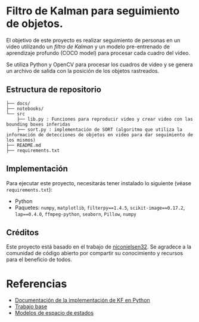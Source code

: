 # Filtro de Kalman para seguimiento de objetos.

El objetivo de este proyecto es realizar seguimiento de personas en un video utilizando un _filtro de Kalman_ y un modelo pre-entrenado de aprendizaje profundo (COCO model) para procesar cada cuadro del video.

Se utiliza Python y OpenCV para procesar los cuadros de video y se genera un archivo de salida con la posición de los objetos rastreados.

## Estructura de repositorio
```
├── docs/
├── notebooks/
└── src
    ├── lib.py : Funciones para reproducir video y crear video con las bounding boxes inferidas
    ├── sort.py : implementación de SORT (algoritmo que utiliza la información de detecciones de objetos en video para dar seguimiento de los mismos)
├── README.md
├── requirements.txt

```

## Implementación
Para ejecutar este proyecto, necesitarás tener instalado lo siguiente (véase `requirements.txt`):
- Python
- Paquetes: `numpy`, `matplotlib`, `filterpy==1.4.5`, `scikit-image==0.17.2`, `lap==0.4.0`, `ffmpeg-python`, `seaborn`, `Pillow`, `numpy`

## Créditos

Este proyecto está basado en el trabajo de [niconielsen32](https://github.com/niconielsen32/ObjectTracking). Se agradece a la comunidad de código abierto por compartir su conocimiento y recursos para el beneficio de todos.

# Referencias
- [Documentación de la implementación de KF en Python](https://filterpy.readthedocs.io/en/latest/kalman/KalmanFilter.html)
- [Trabajo base](https://github.com/niconielsen32/ObjectTracking)
- [Modelos de espacio de estados](https://felipegonzalez.github.io/metodos-analiticos-mcd-2023/08-modelos-1.html)

